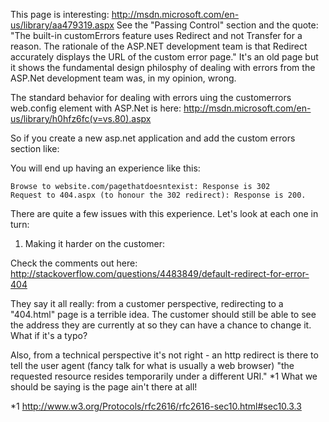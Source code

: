 ﻿This page is interesting:
http://msdn.microsoft.com/en-us/library/aa479319.aspx
See the "Passing Control" section and the quote: "The built-in customErrors feature uses Redirect and not Transfer for a reason. The rationale of the ASP.NET development team is that Redirect accurately displays the URL of the custom error page."
It's an old page but it shows the fundamental design philosphy of dealing with errors from the ASP.Net development team was, in my opinion, wrong.

The standard behavior for dealing with errors uing the customerrors web.config element with ASP.Net is here:
http://msdn.microsoft.com/en-us/library/h0hfz6fc(v=vs.80).aspx

So if you create a new asp.net application and add the custom errors section like:
	<customErrors mode="On">
		<error redirect="404.aspx" statusCode="404" />
		<error redirect="500.aspx" statusCode="500" />
	</customErrors>

You will end up having an experience like this:

	Browse to website.com/pagethatdoesntexist: Response is 302
	Request to 404.aspx (to honour the 302 redirect): Response is 200.

There are quite a few issues with this experience. Let's look at each one in turn:
	
	
1. Making it harder on the customer:


Check the comments out here:
http://stackoverflow.com/questions/4483849/default-redirect-for-error-404

They say it all really: from a customer perspective, redirecting to a "404.html" page is a terrible idea. The customer should still be able to see the address they are currently at so they can have a chance to change it. What if it's a typo?

Also, from a technical perspective it's not right - an http redirect is there to tell the user agent (fancy talk for what is usually a web browser) "the requested resource resides temporarily under a different URI." *1 What we should be saying is the page ain't there at all!



*1 http://www.w3.org/Protocols/rfc2616/rfc2616-sec10.html#sec10.3.3
